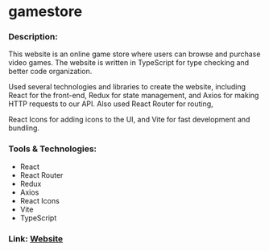 # gamestore
 
### Description:

This website is an online game store where users can browse and purchase video games. 
The website is written in TypeScript for type checking and better code organization.

Used several technologies and libraries to create the website, including React for the front-end, 
Redux for state management, 
and Axios for making HTTP requests to our API. 
Also used React Router for routing, 

React Icons for adding icons to the UI, 
and Vite for fast development and bundling. 



### Tools & Technologies:

- React
- React Router
- Redux
- Axios
- React Icons
- Vite
- TypeScript

### Link: [Website](https://danyatcode.github.io/gamestore/)
